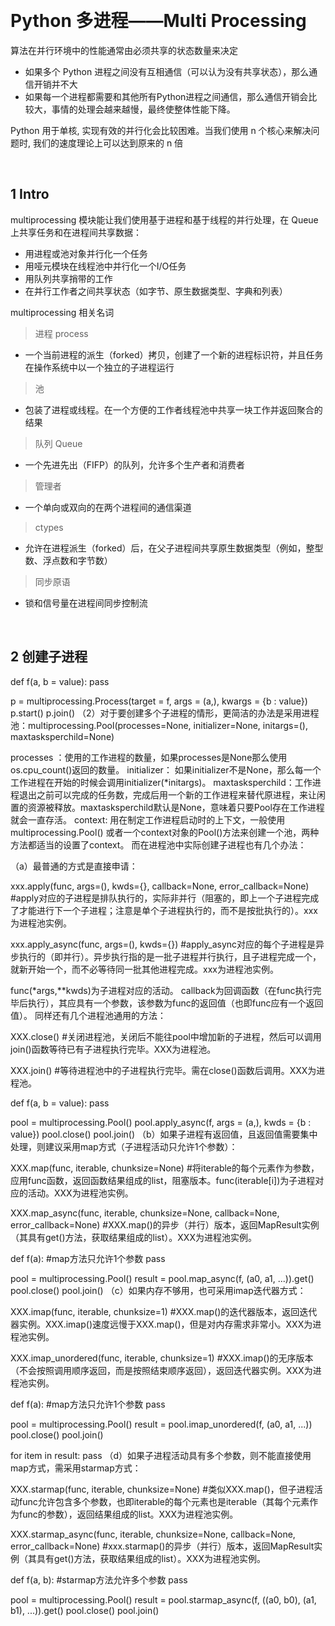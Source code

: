 &emsp;
# Python 多进程——Multi Processing

算法在并行环境中的性能通常由必须共享的状态数量来决定
- 如果多个 Python 进程之间没有互相通信（可以认为没有共享状态），那么通信开销并不大
- 如果每一个进程都需要和其他所有Python进程之间通信，那么通信开销会比较大，事情的处理会越来越慢，最终使整体性能下降。

Python 用于单核, 实现有效的并行化会比较困难。当我们使用 n 个核心来解决问题时, 我们的速度理论上可以达到原来的 n 倍

&emsp;
## 1 Intro
multiprocessing 模块能让我们使用基于进程和基于线程的并行处理，在 Queue 上共享任务和在进程间共享数据：
- 用进程或池对象并行化一个任务
- 用哑元模块在线程池中并行化一个I/O任务
- 用队列共享捎带的工作
- 在并行工作者之间共享状态（如字节、原生数据类型、字典和列表）


multiprocessing 相关名词

>进程 process
- 一个当前进程的派生（forked）拷贝，创建了一个新的进程标识符，并且任务在操作系统中以一个独立的子进程运行

>池
- 包装了进程或线程。在一个方便的工作者线程池中共享一块工作并返回聚合的结果

>队列 Queue
- 一个先进先出（FIFP）的队列，允许多个生产者和消费者

>管理者
- 一个单向或双向的在两个进程间的通信渠道

>ctypes
- 允许在进程派生（forked）后，在父子进程间共享原生数据类型（例如，整型数、浮点数和字节数）

>同步原语
- 锁和信号量在进程间同步控制流


&emsp;
## 2 创建子进程


def f(a, b = value):
    pass

p = multiprocessing.Process(target = f, args = (a,), kwargs = {b : value}) 
p.start()
p.join()
（2）对于要创建多个子进程的情形，更简洁的办法是采用进程池：multiprocessing.Pool(processes=None, initializer=None, initargs=(), maxtasksperchild=None)

processes ：使用的工作进程的数量，如果processes是None那么使用 os.cpu_count()返回的数量。
initializer： 如果initializer不是None，那么每一个工作进程在开始的时候会调用initializer(*initargs)。
maxtasksperchild：工作进程退出之前可以完成的任务数，完成后用一个新的工作进程来替代原进程，来让闲置的资源被释放。maxtasksperchild默认是None，意味着只要Pool存在工作进程就会一直存活。
context: 用在制定工作进程启动时的上下文，一般使用 multiprocessing.Pool() 或者一个context对象的Pool()方法来创建一个池，两种方法都适当的设置了context。
而在进程池中实际创建子进程也有几个办法：

（a）最普通的方式是直接申请：

xxx.apply(func, args=(), kwds={}, callback=None, error_callback=None) #apply对应的子进程是排队执行的，实际非并行（阻塞的，即上一个子进程完成了才能进行下一个子进程；注意是单个子进程执行的，而不是按批执行的）。xxx为进程池实例。

xxx.apply_async(func, args=(), kwds={}) #apply_async对应的每个子进程是异步执行的（即并行）。异步执行指的是一批子进程并行执行，且子进程完成一个，就新开始一个，而不必等待同一批其他进程完成。xxx为进程池实例。

func(*args,**kwds)为子进程对应的活动。
callback为回调函数（在func执行完毕后执行），其应具有一个参数，该参数为func的返回值（也即func应有一个返回值）。
同样还有几个进程池通用的方法：

XXX.close() #关闭进程池，关闭后不能往pool中增加新的子进程，然后可以调用join()函数等待已有子进程执行完毕。XXX为进程池。

XXX.join() #等待进程池中的子进程执行完毕。需在close()函数后调用。XXX为进程池。

def f(a, b = value):
    pass

pool = multiprocessing.Pool() 
pool.apply_async(f, args = (a,), kwds = {b : value})
pool.close()
pool.join()
（b）如果子进程有返回值，且返回值需要集中处理，则建议采用map方式（子进程活动只允许1个参数）：

XXX.map(func, iterable, chunksize=None) #将iterable的每个元素作为参数，应用func函数，返回函数结果组成的list，阻塞版本。func(iterable[i])为子进程对应的活动。XXX为进程池实例。

XXX.map_async(func, iterable, chunksize=None, callback=None, error_callback=None) #XXX.map()的异步（并行）版本，返回MapResult实例（其具有get()方法，获取结果组成的list）。XXX为进程池实例。

def f(a): #map方法只允许1个参数
    pass

pool = multiprocessing.Pool() 
result = pool.map_async(f, (a0, a1, ...)).get()
pool.close()
pool.join()
（c）如果内存不够用，也可采用imap迭代器方式：

XXX.imap(func, iterable, chunksize=1) #XXX.map()的迭代器版本，返回迭代器实例。XXX.imap()速度远慢于XXX.map()，但是对内存需求非常小。XXX为进程池实例。

XXX.imap_unordered(func, iterable, chunksize=1) #XXX.imap()的无序版本（不会按照调用顺序返回，而是按照结束顺序返回），返回迭代器实例。XXX为进程池实例。

def f(a): #map方法只允许1个参数
    pass

pool = multiprocessing.Pool() 
result = pool.imap_unordered(f, (a0, a1, ...))
pool.close()
pool.join()

for item in result:
    pass
（d）如果子进程活动具有多个参数，则不能直接使用map方式，需采用starmap方式：

XXX.starmap(func, iterable, chunksize=None) #类似XXX.map()，但子进程活动func允许包含多个参数，也即iterable的每个元素也是iterable（其每个元素作为func的参数），返回结果组成的list。XXX为进程池实例。

XXX.starmap_async(func, iterable, chunksize=None, callback=None, error_callback=None) #xxx.starmap()的异步（并行）版本，返回MapResult实例（其具有get()方法，获取结果组成的list）。XXX为进程池实例。

def f(a, b): #starmap方法允许多个参数
    pass

pool = multiprocessing.Pool() 
result = pool.starmap_async(f, ((a0, b0), (a1, b1), ...)).get()
pool.close()
pool.join()